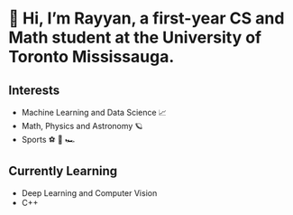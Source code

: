 # 👋 Hi, I’m Rayyan, a first-year CS and Math student at the University of Toronto Mississauga.

## Interests
- Machine Learning and Data Science 📈
- Math, Physics and Astronomy 🪐
- Sports ⚽ 🏀 🏎️

## Currently Learning
- Deep Learning and Computer Vision
- C++

<!--[![Rayyan's github activity graph](https://activity-graph.herokuapp.com/graph?username=rayyanaamir22&custom_title=Stats&theme=nightowl&hide_border=true)](https://github.com/rayyanaamir22/github-readme-activity-graph)-->

<!---
rayyanaamir22/rayyanaamir22 is a ✨ special ✨ repository because its `README.md` (this file) appears on your GitHub profile.
You can click the Preview link to take a look at your changes.
--->
